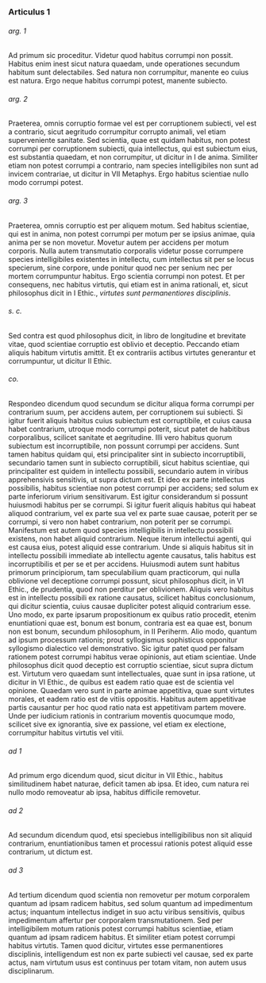 ### Articulus 1

###### arg. 1
Ad primum sic proceditur. Videtur quod habitus corrumpi non possit. Habitus enim inest sicut natura quaedam, unde operationes secundum habitum sunt delectabiles. Sed natura non corrumpitur, manente eo cuius est natura. Ergo neque habitus corrumpi potest, manente subiecto.

###### arg. 2
Praeterea, omnis corruptio formae vel est per corruptionem subiecti, vel est a contrario, sicut aegritudo corrumpitur corrupto animali, vel etiam superveniente sanitate. Sed scientia, quae est quidam habitus, non potest corrumpi per corruptionem subiecti, quia intellectus, qui est subiectum eius, est substantia quaedam, et non corrumpitur, ut dicitur in I de anima. Similiter etiam non potest corrumpi a contrario, nam species intelligibiles non sunt ad invicem contrariae, ut dicitur in VII Metaphys. Ergo habitus scientiae nullo modo corrumpi potest.

###### arg. 3
Praeterea, omnis corruptio est per aliquem motum. Sed habitus scientiae, qui est in anima, non potest corrumpi per motum per se ipsius animae, quia anima per se non movetur. Movetur autem per accidens per motum corporis. Nulla autem transmutatio corporalis videtur posse corrumpere species intelligibiles existentes in intellectu, cum intellectus sit per se locus specierum, sine corpore, unde ponitur quod nec per senium nec per mortem corrumpuntur habitus. Ergo scientia corrumpi non potest. Et per consequens, nec habitus virtutis, qui etiam est in anima rationali, et, sicut philosophus dicit in I Ethic., *virtutes sunt permanentiores disciplinis*.

###### s. c.
Sed contra est quod philosophus dicit, in libro de longitudine et brevitate vitae, quod scientiae corruptio est oblivio et deceptio. Peccando etiam aliquis habitum virtutis amittit. Et ex contrariis actibus virtutes generantur et corrumpuntur, ut dicitur II Ethic.

###### co.
Respondeo dicendum quod secundum se dicitur aliqua forma corrumpi per contrarium suum, per accidens autem, per corruptionem sui subiecti. Si igitur fuerit aliquis habitus cuius subiectum est corruptibile, et cuius causa habet contrarium, utroque modo corrumpi poterit, sicut patet de habitibus corporalibus, scilicet sanitate et aegritudine. Illi vero habitus quorum subiectum est incorruptibile, non possunt corrumpi per accidens. Sunt tamen habitus quidam qui, etsi principaliter sint in subiecto incorruptibili, secundario tamen sunt in subiecto corruptibili, sicut habitus scientiae, qui principaliter est quidem in intellectu possibili, secundario autem in viribus apprehensivis sensitivis, ut supra dictum est. Et ideo ex parte intellectus possibilis, habitus scientiae non potest corrumpi per accidens; sed solum ex parte inferiorum virium sensitivarum. Est igitur considerandum si possunt huiusmodi habitus per se corrumpi. Si igitur fuerit aliquis habitus qui habeat aliquod contrarium, vel ex parte sua vel ex parte suae causae, poterit per se corrumpi, si vero non habet contrarium, non poterit per se corrumpi. Manifestum est autem quod species intelligibilis in intellectu possibili existens, non habet aliquid contrarium. Neque iterum intellectui agenti, qui est causa eius, potest aliquid esse contrarium. Unde si aliquis habitus sit in intellectu possibili immediate ab intellectu agente causatus, talis habitus est incorruptibilis et per se et per accidens. Huiusmodi autem sunt habitus primorum principiorum, tam speculabilium quam practicorum, qui nulla oblivione vel deceptione corrumpi possunt, sicut philosophus dicit, in VI Ethic., de prudentia, quod non perditur per oblivionem. Aliquis vero habitus est in intellectu possibili ex ratione causatus, scilicet habitus conclusionum, qui dicitur scientia, cuius causae dupliciter potest aliquid contrarium esse. Uno modo, ex parte ipsarum propositionum ex quibus ratio procedit, etenim enuntiationi quae est, bonum est bonum, contraria est ea quae est, bonum non est bonum, secundum philosophum, in II Periherm. Alio modo, quantum ad ipsum processum rationis; prout syllogismus sophisticus opponitur syllogismo dialectico vel demonstrativo. Sic igitur patet quod per falsam rationem potest corrumpi habitus verae opinionis, aut etiam scientiae. Unde philosophus dicit quod deceptio est corruptio scientiae, sicut supra dictum est. Virtutum vero quaedam sunt intellectuales, quae sunt in ipsa ratione, ut dicitur in VI Ethic., de quibus est eadem ratio quae est de scientia vel opinione. Quaedam vero sunt in parte animae appetitiva, quae sunt virtutes morales, et eadem ratio est de vitiis oppositis. Habitus autem appetitivae partis causantur per hoc quod ratio nata est appetitivam partem movere. Unde per iudicium rationis in contrarium moventis quocumque modo, scilicet sive ex ignorantia, sive ex passione, vel etiam ex electione, corrumpitur habitus virtutis vel vitii.

###### ad 1
Ad primum ergo dicendum quod, sicut dicitur in VII Ethic., habitus similitudinem habet naturae, deficit tamen ab ipsa. Et ideo, cum natura rei nullo modo removeatur ab ipsa, habitus difficile removetur.

###### ad 2
Ad secundum dicendum quod, etsi speciebus intelligibilibus non sit aliquid contrarium, enuntiationibus tamen et processui rationis potest aliquid esse contrarium, ut dictum est.

###### ad 3
Ad tertium dicendum quod scientia non removetur per motum corporalem quantum ad ipsam radicem habitus, sed solum quantum ad impedimentum actus; inquantum intellectus indiget in suo actu viribus sensitivis, quibus impedimentum affertur per corporalem transmutationem. Sed per intelligibilem motum rationis potest corrumpi habitus scientiae, etiam quantum ad ipsam radicem habitus. Et similiter etiam potest corrumpi habitus virtutis. Tamen quod dicitur, virtutes esse permanentiores disciplinis, intelligendum est non ex parte subiecti vel causae, sed ex parte actus, nam virtutum usus est continuus per totam vitam, non autem usus disciplinarum.

